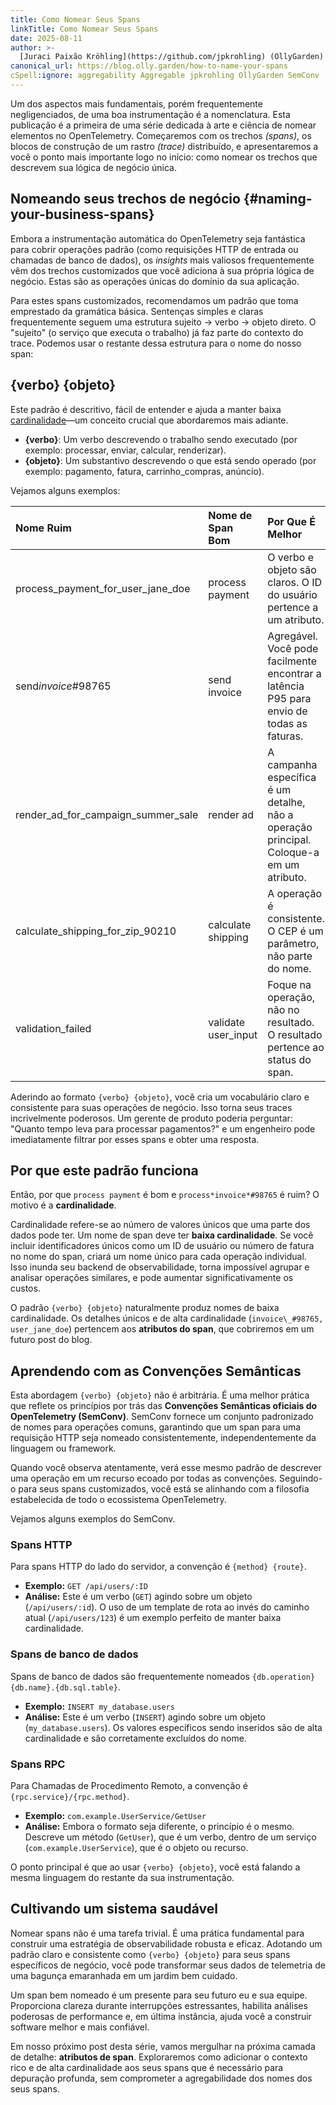 ```yaml
---
title: Como Nomear Seus Spans
linkTitle: Como Nomear Seus Spans
date: 2025-08-11
author: >-
  [Juraci Paixão Kröhling](https://github.com/jpkrohling) (OllyGarden)
canonical_url: https://blog.olly.garden/how-to-name-your-spans
cSpell:ignore: aggregability Aggregable jpkrohling OllyGarden SemConv
---
```


Um dos aspectos mais fundamentais, porém frequentemente negligenciados, de uma
boa instrumentação é a nomenclatura. Esta publicação é a primeira de uma série
dedicada à arte e ciência de nomear elementos no OpenTelemetry. Começaremos
com os trechos _(spans)_, os blocos de construção de um rastro _(trace)_ distribuído, 
e apresentaremos a você o ponto mais importante logo no início: como nomear os trechos que
descrevem sua lógica de negócio única.

## Nomeando seus trechos de negócio {#naming-your-business-spans}

Embora a instrumentação automática do OpenTelemetry seja fantástica para
cobrir operações padrão (como requisições HTTP de entrada ou chamadas de
banco de dados), os _insights_ mais valiosos frequentemente vêm dos trechos
customizados que você adiciona à sua própria lógica de negócio. Estas são
as operações únicas do domínio da sua aplicação.

Para estes spans customizados, recomendamos um padrão que toma emprestado
da gramática básica. Sentenças simples e claras frequentemente seguem uma
estrutura sujeito -> verbo -> objeto direto. O "sujeito" (o serviço que
executa o trabalho) já faz parte do contexto do trace. Podemos usar o
restante dessa estrutura para o nome do nosso span:

## {verbo} {objeto}

Este padrão é descritivo, fácil de entender e ajuda a manter baixa
[cardinalidade](/docs/concepts/glossary/#cardinality)—um conceito crucial
que abordaremos mais adiante.

- **{verbo}**: Um verbo descrevendo o trabalho sendo executado (por exemplo:
  processar, enviar, calcular, renderizar).
- **{objeto}**: Um substantivo descrevendo o que está sendo operado (por
  exemplo: pagamento, fatura, carrinho_compras, anúncio).

Vejamos alguns exemplos:

| Nome Ruim                          | Nome de Span Bom      | Por Que É Melhor                                                                                |
| :--------------------------------- | :-------------------- | :---------------------------------------------------------------------------------------------- |
| process_payment_for_user_jane_doe  | process payment       | O verbo e objeto são claros. O ID do usuário pertence a um atributo.                          |
| send*invoice*#98765                | send invoice          | Agregável. Você pode facilmente encontrar a latência P95 para envio de todas as faturas.     |
| render_ad_for_campaign_summer_sale | render ad             | A campanha específica é um detalhe, não a operação principal. Coloque-a em um atributo.      |
| calculate_shipping_for_zip_90210   | calculate shipping    | A operação é consistente. O CEP é um parâmetro, não parte do nome.                           |
| validation_failed                  | validate user_input   | Foque na operação, não no resultado. O resultado pertence ao status do span.                  |

Aderindo ao formato `{verbo} {objeto}`, você cria um vocabulário claro e
consistente para suas operações de negócio. Isso torna seus traces
incrivelmente poderosos. Um gerente de produto poderia perguntar: "Quanto
tempo leva para processar pagamentos?" e um engenheiro pode imediatamente
filtrar por esses spans e obter uma resposta.

## Por que este padrão funciona

Então, por que `process payment` é bom e `process*invoice*#98765` é ruim?
O motivo é a **cardinalidade**.

Cardinalidade refere-se ao número de valores únicos que uma parte dos dados
pode ter. Um nome de span deve ter **baixa cardinalidade**. Se você incluir
identificadores únicos como um ID de usuário ou número de fatura no nome do
span, criará um nome único para cada operação individual. Isso inunda seu
backend de observabilidade, torna impossível agrupar e analisar operações
similares, e pode aumentar significativamente os custos.

O padrão `{verbo} {objeto}` naturalmente produz nomes de baixa cardinalidade.
Os detalhes únicos e de alta cardinalidade (`invoice\_#98765, user_jane_doe`)
pertencem aos **atributos do span**, que cobriremos em um futuro post do blog.

## Aprendendo com as Convenções Semânticas

Esta abordagem `{verbo} {objeto}` não é arbitrária. É uma melhor prática que
reflete os princípios por trás das **Convenções Semânticas oficiais do
OpenTelemetry (SemConv)**. SemConv fornece um conjunto padronizado de nomes
para operações comuns, garantindo que um span para uma requisição HTTP seja
nomeado consistentemente, independentemente da linguagem ou framework.

Quando você observa atentamente, verá esse mesmo padrão de descrever uma
operação em um recurso ecoado por todas as convenções. Seguindo-o para seus
spans customizados, você está se alinhando com a filosofia estabelecida de
todo o ecossistema OpenTelemetry.

Vejamos alguns exemplos do SemConv.

### Spans HTTP

Para spans HTTP do lado do servidor, a convenção é `{method} {route}`.

- **Exemplo:** `GET /api/users/:ID`
- **Análise:** Este é um verbo (`GET`) agindo sobre um objeto (`/api/users/:id`).
  O uso de um template de rota ao invés do caminho atual (`/api/users/123`) é
  um exemplo perfeito de manter baixa cardinalidade.

### Spans de banco de dados

Spans de banco de dados são frequentemente nomeados `{db.operation} {db.name}.{db.sql.table}`.

- **Exemplo:** `INSERT my_database.users`
- **Análise:** Este é um verbo (`INSERT`) agindo sobre um objeto
  (`my_database.users`). Os valores específicos sendo inseridos são de alta
  cardinalidade e são corretamente excluídos do nome.

### Spans RPC

Para Chamadas de Procedimento Remoto, a convenção é `{rpc.service}/{rpc.method}`.

- **Exemplo:** `com.example.UserService/GetUser`
- **Análise:** Embora o formato seja diferente, o princípio é o mesmo. Descreve
  um método (`GetUser`), que é um verbo, dentro de um serviço
  (`com.example.UserService`), que é o objeto ou recurso.

O ponto principal é que ao usar `{verbo} {objeto}`, você está falando a mesma
linguagem do restante da sua instrumentação.

## Cultivando um sistema saudável

Nomear spans não é uma tarefa trivial. É uma prática fundamental para construir
uma estratégia de observabilidade robusta e eficaz. Adotando um padrão claro e
consistente como `{verbo} {objeto}` para seus spans específicos de negócio,
você pode transformar seus dados de telemetria de uma bagunça emaranhada em
um jardim bem cuidado.

Um span bem nomeado é um presente para seu futuro eu e sua equipe. Proporciona
clareza durante interrupções estressantes, habilita análises poderosas de
performance e, em última instância, ajuda você a construir software melhor
e mais confiável.

Em nosso próximo post desta série, vamos mergulhar na próxima camada de
detalhe: **atributos de span**. Exploraremos como adicionar o contexto rico
e de alta cardinalidade aos seus spans que é necessário para depuração
profunda, sem comprometer a agregabilidade dos nomes dos seus spans.
